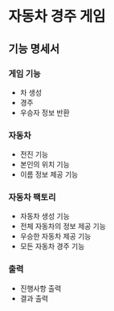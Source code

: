 # 자동차 경주 게임
## 기능 명세서

### 게임 기능
- 차 생성
- 경주
- 우승자 정보 반환

### 자동차

- 전진 기능
- 본인의 위치 기능
- 이름 정보 제공 기능

### 자동차 팩토리

- 자동차 생성 기능
- 전체 자동차의 정보 제공 기능
- 우승한 자동차 제공 기능
- 모든 자동차 경주 기능

### 출력

- 진행사항 출력
- 결과 출력

